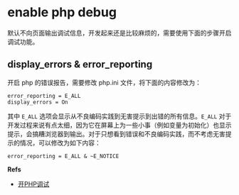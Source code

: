 # enable php debug
默认不向页面输出调试信息，开发起来还是比较麻烦的，需要使用下面的步骤开启调试功能。

## display_errors & error_reporting
开启 php 的错误报告，需要修改 php.ini 文件，将下面的内容修改为：

    error_reporting = E_ALL
    display_errors = On

其中 `E_ALL` 选项会显示从不良编码实践到无害提示到出错的所有信息。`E_ALL` 对于开发过程来说有点太细，因为它在屏幕上为一些小事（例如变量为初始化）也显示提示，会搞糟浏览器到输出。对于只想看到错误和不良编码实践，而不考虑无害提示的情况，可以修改为如下内容：

    error_reporting = E_ALL & ~E_NOTICE

**Refs**

 * [开PHP调试](http://yinbiao.blog.51cto.com/2765456/656216)
